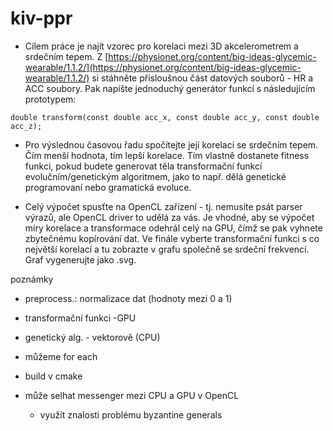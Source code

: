 # kiv-ppr
- Cílem práce je najít vzorec pro korelaci mezi 3D akcelerometrem a srdečním tepem. Z [https://physionet.org/content/big-ideas-glycemic-wearable/1.1.2/](https://physionet.org/content/big-ideas-glycemic-wearable/1.1.2/) si stáhněte přísloušnou část datových souborů - HR a ACC soubory. Pak napište jednoduchý generátor funkcí s následujícím prototypem:

`double transform(const double acc_x, const double acc_y, const double acc_z);`

- Pro výslednou časovou řadu spočítejte její korelaci se srdečním tepem. Čím menší hodnota, tím lepší korelace. Tím vlastně dostanete fitness funkci, pokud budete generovat těla transformační funkcí evolučním/genetickým algoritmem, jako to např. dělá genetické programovaní nebo gramatická evoluce.

- Celý výpočet spusťte na OpenCL zařízení - tj. nemusíte psát parser výrazů, ale OpenCL driver to udělá za vás. Je vhodné, aby se výpočet míry korelace a transformace odehrál celý na GPU, čímž se pak vyhnete zbytečnému kopírování dat.
Ve finále vyberte transformační funkci s co největší korelací a tu zobrazte v grafu společně se srdeční frekvencí. Graf vygenerujte jako .svg.


poznámky

- preprocess.: normalizace dat (hodnoty mezi 0 a 1)

- transformační funkci -GPU

- genetický alg. - vektorově (CPU)

- můžeme for each

- build v cmake

- může selhat messenger mezi CPU a GPU v OpenCL
  - využít znalosti problému byzantine generals
